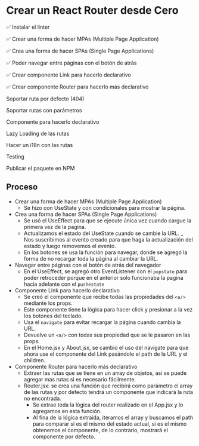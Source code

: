 # Crear un React Router desde Cero

✅ Instalar el linter

✅ Crear una forma de hacer MPAs (Multiple Page Application)

✅ Crea una forma de hacer SPAs (Single Page Applications)

✅ Poder navegar entre páginas con el botón de atrás

✅ Crear componente Link para hacerlo declarativo

✅ Crear componente Router para hacerlo más declarativo

 Soportar ruta por defecto (404)

 Soportar rutas con parámetros

 Componente para hacerlo declarativo

 Lazy Loading de las rutas

 Hacer un i18n con las rutas

 Testing

 Publicar el paquete en NPM

## Proceso

- Crear una forma de hacer MPAs (Multiple Page Application)
  - Se hizo con UseState y con condicionales para mostrar la página.
- Crea una forma de hacer SPAs (Single Page Applications)
  - Se usó el UseEffect para que se ejecute única vez cuando cargue la primera vez de la pagina.
  - Actualizamos el estado del UseState cuando se cambie la URL.
  _ Nos suscribimos al evento creado para que haga la actualización del estado y luego removemos el evento.
  - En los botones se usa la función para navegar, donde se agregó la forma de no recargar toda la página al cambiar la URL.
- Navegar entre páginas con el botón de atrás del navegador
  - En el UseEffect, se agregó otro EventListener con el `popstate` para poder retroceder porque en el anterior solo funcionaba la pagina hacia adelante con el `pushestate`
- Componente Link para hacerlo declarativo
  - Se creó el componente que recibe todas las propiedades del `<a/>` mediante los props.
  - Este componente tiene la lógica para hacer click y presionar a la vez los botones del teclado.
  - Usa el `navigate` para evitar recargar la página cuando cambia la URL.
  - Devuelve un `<a/>` con todas sus propiedad que se le pasaron en las props.
  - En el Home.jsx y About.jsx, se cambio el uso del navigate para que ahora use el componente del Link pasándole el path de la URL y el children.
- Componente Router para hacerlo más declarativo
  - Extraer las rutas que se tiene en un array de objetos, asi se puede agregar mas rutas si es necesario fácilmente.
  - Router.jsx: se crea una función que recibirá como parámetro el array de las rutas y por defecto tendrá un componente que indicará la ruta no encontrada.
    - Se extrae toda la lógica del router realizado en el App.jsx y lo agregamos en esta función.
    - Al fina de la lógica extraída, iteramos el array y buscamos el path para comparar si es el mismo del estado actual, si es el mismo obtenemos el componente, de lo contrario, mostrará el componente por defecto.
